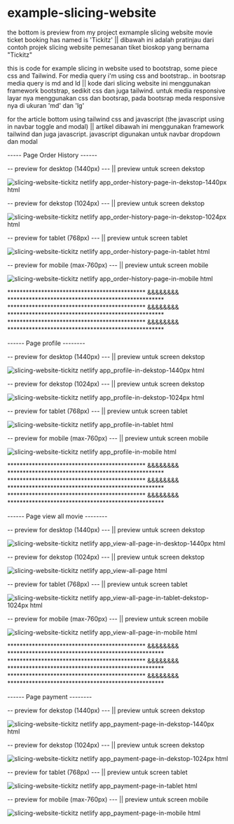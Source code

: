 # example-slicing-website

the bottom is preview from my project exmample slicing website movie ticket booking has named is 'Tickitz' || dibawah ini adalah pratinjau dari contoh projek slicing website pemesanan tiket bioskop yang bernama "Tickitz"

this is code for example slicing in website used to bootstrap, some piece css and Tailwind. For media query i'm using css and bootstrap.. in bootsrap media query is md and ld || kode dari slicing website ini menggunakan framework bootstrap, sedikit css dan juga tailwind. untuk media responsive layar nya menggunakan css dan bootsrap, pada bootsrap meda responsive nya di ukuran 'md' dan 'lg'


for the article bottom using tailwind css and javascript (the javascript using in navbar toggle and modal) || artikel dibawah ini menggunakan framework tailwind dan juga javascript. javascript digunakan untuk navbar dropdown dan modal 


----- Page Order History ------

-- preview for desktop (1440px) --- || preview untuk screen dekstop

![slicing-website-tickitz netlify app_order-history-page-in-dekstop-1440px html](https://github.com/zakifrhn/example-slicing-website/assets/60335942/93a4a32f-b8b5-49a9-9e9a-6abf55f9e65e)

-- preview for dekstop (1024px) --- || preview untuk screen dekstop 

![slicing-website-tickitz netlify app_order-history-page-in-dekstop-1024px html](https://github.com/zakifrhn/example-slicing-website/assets/60335942/c9e9e29f-35e6-4cd1-9805-41b0048fcb17)

-- preview for tablet (768px) --- || preview untuk screen tablet

![slicing-website-tickitz netlify app_order-history-page-in-tablet html](https://github.com/zakifrhn/example-slicing-website/assets/60335942/f5005d9d-7393-435a-b8be-7e39ca026246)

-- preview for mobile (max-760px) --- || preview untuk screen mobile

![slicing-website-tickitz netlify app_order-history-page-in-mobile html](https://github.com/zakifrhn/example-slicing-website/assets/60335942/a1909d40-daf8-4e3a-b931-5db211d480c7)

********************************************* &&&&&&&& ***************************************************
********************************************* &&&&&&&& ***************************************************
********************************************* &&&&&&&& ***************************************************

------ Page profile --------


-- preview for desktop (1440px) --- || preview untuk screen dekstop

![slicing-website-tickitz netlify app_profile-in-dekstop-1440px html](https://github.com/zakifrhn/example-slicing-website/assets/60335942/dae39bfd-b833-4f46-bcb8-c88264944605)


-- preview for dekstop (1024px) --- || preview untuk screen dekstop 

![slicing-website-tickitz netlify app_profile-in-dekstop-1024px html](https://github.com/zakifrhn/example-slicing-website/assets/60335942/1ac04ba5-dcff-4ce4-be62-c7841c539130)


-- preview for tablet (768px) --- || preview untuk screen tablet

![slicing-website-tickitz netlify app_profile-in-tablet html](https://github.com/zakifrhn/example-slicing-website/assets/60335942/40690b56-0fb2-464b-9720-366e452c34d7)


-- preview for mobile (max-760px) --- || preview untuk screen mobile

![slicing-website-tickitz netlify app_profile-in-mobile html](https://github.com/zakifrhn/example-slicing-website/assets/60335942/43d71e0e-0aa8-4cb6-8efc-88f9434d09a3)


********************************************* &&&&&&&& ***************************************************
********************************************* &&&&&&&& ***************************************************
********************************************* &&&&&&&& ***************************************************


------ Page view all movie --------


-- preview for desktop (1440px) --- || preview untuk screen dekstop

![slicing-website-tickitz netlify app_view-all-page-in-desktop-1440px html](https://github.com/zakifrhn/example-slicing-website/assets/60335942/b4536534-b81e-45bc-b06a-bd78a201b029)


-- preview for dekstop (1024px) --- || preview untuk screen dekstop 

![slicing-website-tickitz netlify app_view-all-page html](https://github.com/zakifrhn/example-slicing-website/assets/60335942/07272874-5326-487a-8a02-8431aed3ba0c)



-- preview for tablet (768px) --- || preview untuk screen tablet

![slicing-website-tickitz netlify app_view-all-page-in-tablet-dekstop-1024px html](https://github.com/zakifrhn/example-slicing-website/assets/60335942/597a344d-21c5-42aa-a983-c26516ca4e52)


-- preview for mobile (max-760px) --- || preview untuk screen mobile

![slicing-website-tickitz netlify app_view-all-page-in-mobile html](https://github.com/zakifrhn/example-slicing-website/assets/60335942/3db268e6-67cf-4c91-97bb-1348a897884d)


********************************************* &&&&&&&& ***************************************************
********************************************* &&&&&&&& ***************************************************
********************************************* &&&&&&&& ***************************************************


------ Page payment --------

-- preview for dekstop (1440px) --- || preview untuk screen dekstop

![slicing-website-tickitz netlify app_payment-page-in-dekstop-1440px html](https://github.com/zakifrhn/example-slicing-website/assets/60335942/60ff19ae-62fa-4743-b1ba-48b7ada474e1)


-- preview for dekstop (1024px) --- || preview untuk screen dekstop 

![slicing-website-tickitz netlify app_payment-page-in-dekstop-1024px html](https://github.com/zakifrhn/example-slicing-website/assets/60335942/66dcfd09-bed8-4298-8d5a-198708ad6d2b)


-- preview for tablet (768px) --- || preview untuk screen tablet

![slicing-website-tickitz netlify app_payment-page-in-tablet html](https://github.com/zakifrhn/example-slicing-website/assets/60335942/715ba818-49fe-4167-a56e-fa475955fd1d)


-- preview for mobile (max-760px) --- || preview untuk screen mobile

![slicing-website-tickitz netlify app_payment-page-in-mobile html](https://github.com/zakifrhn/example-slicing-website/assets/60335942/9ac4ea05-5649-4d4e-8837-3288ab16790d)


